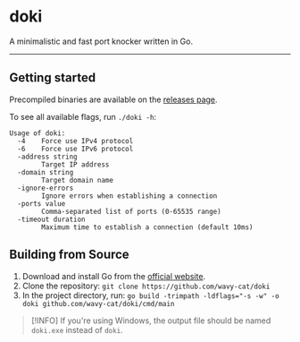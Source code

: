 # doki

A minimalistic and fast port knocker written in Go.

---

## Getting started

Precompiled binaries are available on the [releases page](https://github.com/wavy-cat/doki/releases).

To see all available flags, run `./doki -h`:

```
Usage of doki:
  -4    Force use IPv4 protocol
  -6    Force use IPv6 protocol
  -address string
        Target IP address
  -domain string
        Target domain name
  -ignore-errors
        Ignore errors when establishing a connection
  -ports value
        Comma-separated list of ports (0-65535 range)
  -timeout duration
        Maximum time to establish a connection (default 10ms)
```

## Building from Source

1. Download and install Go from the [official website](https://go.dev/dl/).
2. Clone the repository: `git clone https://github.com/wavy-cat/doki`
3. In the project directory, run: `go build -trimpath -ldflags="-s -w" -o doki github.com/wavy-cat/doki/cmd/main`

> [!INFO]
> If you're using Windows, the output file should be named `doki.exe` instead of `doki`.